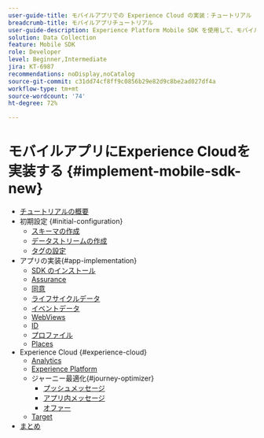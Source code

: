 ```yaml
---
user-guide-title: モバイルアプリでの Experience Cloud の実装：チュートリアル
breadcrumb-title: モバイルアプリチュートリアル
user-guide-description: Experience Platform Mobile SDK を使用して、モバイルアプリで Adobe Experience Cloud アプリケーションを実装する方法について説明します。
solution: Data Collection
feature: Mobile SDK
role: Developer
level: Beginner,Intermediate
jira: KT-6987
recommendations: noDisplay,noCatalog
source-git-commit: c31dd74cf8ff9c0856b29e82d9c8be2ad027df4a
workflow-type: tm+mt
source-wordcount: '74'
ht-degree: 72%

---
```



# モバイルアプリにExperience Cloudを実装する {#implement-mobile-sdk-new}

+ [チュートリアルの概要](overview.md)
+ 初期設定 {#initial-configuration}
   + [スキーマの作成](create-schema.md)
   + [データストリームの作成](create-datastream.md)
   + [タグの設定](configure-tags.md)
+ アプリの実装{#app-implementation}
   + [SDK のインストール](install-sdks.md)
   + [Assurance](assurance.md)
   + [同意](consent.md)
   + [ライフサイクルデータ](lifecycle-data.md)
   + [イベントデータ](events.md)
   + [WebViews](web-views.md)
   + [ID](identity.md)
   + [プロファイル](profile.md)
   + [Places](places.md)
+ Experience Cloud {#experience-cloud}
   + [Analytics](analytics.md)
   + [Experience Platform](platform.md)
   + ジャーニー最適化{#journey-optimizer}
      + [プッシュメッセージ](journey-optimizer-push.md)
      + [アプリ内メッセージ ](journey-optimizer-inapp.md)
      + [オファー](journey-optimizer-offers.md)
   + [Target](target.md)
+ [まとめ](conclusion.md)

